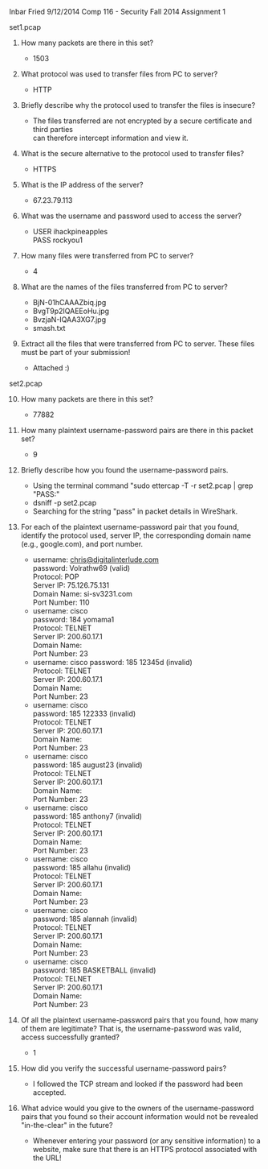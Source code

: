 Inbar Fried
9/12/2014
Comp 116 - Security
Fall 2014
Assignment 1

set1.pcap

1. How many packets are there in this set?  
    - 1503

2. What protocol was used to transfer files from PC to server?  
    - HTTP

3. Briefly describe why the protocol used to transfer the files is insecure?  
    - The files transferred are not encrypted by a secure certificate and third parties  
      can therefore intercept information and view it.  

4. What is the secure alternative to the protocol used to transfer files?  
    - HTTPS  

5. What is the IP address of the server?  
    - 67.23.79.113

6. What was the username and password used to access the server?  
    - USER ihackpineapples  
      PASS rockyou1

7. How many files were transferred from PC to server?  
    - 4

8. What are the names of the files transferred from PC to server?  
    - BjN-01hCAAAZbiq.jpg  
    - BvgT9p2IQAEEoHu.jpg  
    - BvzjaN-IQAA3XG7.jpg  
    - smash.txt

9. Extract all the files that were transferred from PC to server. These files must be part of your submission!  
    - Attached :)

set2.pcap  

10. How many packets are there in this set?  
    - 77882

11. How many plaintext username-password pairs are there in this packet set?  
    - 9

12. Briefly describe how you found the username-password pairs.  
    - Using the terminal command "sudo ettercap -T -r set2.pcap | grep "PASS:"  
    - dsniff -p set2.pcap  
    - Searching for the string "pass" in packet details in WireShark.

13. For each of the plaintext username-password pair that you found, identify the protocol used, server IP, the corresponding domain name (e.g., google.com), and port number.  
    - username: chris@digitalinterlude.com  
      password: Volrathw69 (valid)  
      Protocol: POP  
      Server IP: 75.126.75.131  
      Domain Name: si-sv3231.com  
      Port Number: 110  
    - username: cisco  
      password: 184 yomama1  
      Protocol: TELNET  
      Server IP: 200.60.17.1  
      Domain Name:  
      Port Number: 23  
    - username: cisco 
      password: 185 12345d (invalid)  
      Protocol: TELNET  
      Server IP: 200.60.17.1  
      Domain Name:  
      Port Number: 23  
    - username: cisco  
      password: 185 122333 (invalid)  
      Protocol: TELNET  
      Server IP: 200.60.17.1  
      Domain Name:   
      Port Number: 23  
    - username: cisco  
      password: 185 august23 (invalid)  
      Protocol: TELNET  
      Server IP: 200.60.17.1  
      Domain Name:   
      Port Number: 23  
    - username: cisco  
      password: 185 anthony7 (invalid)  
      Protocol: TELNET  
      Server IP: 200.60.17.1  
      Domain Name:   
      Port Number: 23  
    - username: cisco  
      password: 185 allahu (invalid)  
      Protocol: TELNET  
      Server IP: 200.60.17.1  
      Domain Name:   
      Port Number: 23  
    - username: cisco  
      password: 185 alannah (invalid)  
      Protocol: TELNET  
      Server IP: 200.60.17.1  
      Domain Name:   
      Port Number: 23  
    - username: cisco  
      password: 185 BASKETBALL (invalid)  
      Protocol: TELNET  
      Server IP: 200.60.17.1  
      Domain Name:   
      Port Number: 23  
            
14. Of all the plaintext username-password pairs that you found, how many of them are legitimate? That is, the username-password was valid, access successfully granted?  
    - 1

15. How did you verify the successful username-password pairs?  
    - I followed the TCP stream and looked if the password had been accepted.

16. What advice would you give to the owners of the username-password pairs that you found so their account information would not be revealed "in-the-clear" in the future?  
    - Whenever entering your password (or any sensitive information) to a website, make sure that there is an HTTPS protocol associated with the URL!
